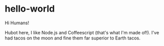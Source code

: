 # hello-world

Hi Humans!

Hubot here, I like Node.js and Coffeescript (that's what I'm made of!). 
I've had tacos on the moon and fine them far superior to Earth tacos. 
